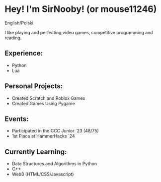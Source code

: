 # Hey! I'm SirNooby! (or mouse11246)
English/Polski

I like playing and perfecting video games, competitive programming and reading.
## Experience:
* Python
* Lua

## Personal Projects:
* Created Scratch and Roblox Games
* Created Games Using Pygame

## Events:
* Participated in the CCC Junior `23 (48/75)
* 1st Place at HammerHacks `24

## Currently Learning:
* Data Structures and Algorithms in Python
* C++
* Web3 (HTML/CSS/Javascript)
